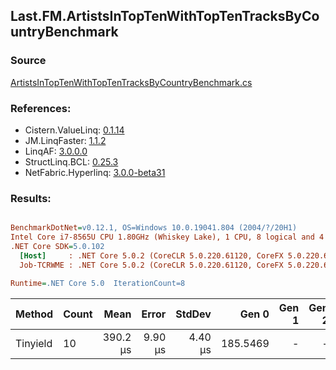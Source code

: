 ﻿## Last.FM.ArtistsInTopTenWithTopTenTracksByCountryBenchmark

### Source
[ArtistsInTopTenWithTopTenTracksByCountryBenchmark.cs](../LinqBenchmarks/Last/FM/ArtistsInTopTenWithTopTenTracksByCountryBenchmark.cs)

### References:
- Cistern.ValueLinq: [0.1.14](https://www.nuget.org/packages/Cistern.ValueLinq/0.1.14)
- JM.LinqFaster: [1.1.2](https://www.nuget.org/packages/JM.LinqFaster/1.1.2)
- LinqAF: [3.0.0.0](https://www.nuget.org/packages/LinqAF/3.0.0.0)
- StructLinq.BCL: [0.25.3](https://www.nuget.org/packages/StructLinq.BCL/0.25.3)
- NetFabric.Hyperlinq: [3.0.0-beta31](https://www.nuget.org/packages/NetFabric.Hyperlinq/3.0.0-beta31)

### Results:
``` ini

BenchmarkDotNet=v0.12.1, OS=Windows 10.0.19041.804 (2004/?/20H1)
Intel Core i7-8565U CPU 1.80GHz (Whiskey Lake), 1 CPU, 8 logical and 4 physical cores
.NET Core SDK=5.0.102
  [Host]     : .NET Core 5.0.2 (CoreCLR 5.0.220.61120, CoreFX 5.0.220.61120), X64 RyuJIT
  Job-TCRWME : .NET Core 5.0.2 (CoreCLR 5.0.220.61120, CoreFX 5.0.220.61120), X64 RyuJIT

Runtime=.NET Core 5.0  IterationCount=8  

```
|   Method | Count |     Mean |   Error |  StdDev |    Gen 0 | Gen 1 | Gen 2 | Allocated |
|--------- |------ |---------:|--------:|--------:|---------:|------:|------:|----------:|
| Tinyield |    10 | 390.2 μs | 9.90 μs | 4.40 μs | 185.5469 |     - |     - | 758.04 KB |

